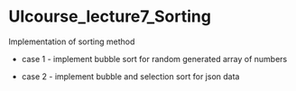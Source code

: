 # UIcourse_lecture7_Sorting
Implementation of sorting method

 - case 1 - implement bubble sort for random generated array of numbers

 - case 2 - implement bubble and selection sort for json data